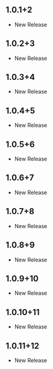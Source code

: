 
## 1.0.1+2
* New Release

## 1.0.2+3
* New Release

## 1.0.3+4
* New Release

## 1.0.4+5
* New Release

## 1.0.5+6
* New Release

## 1.0.6+7
* New Release

## 1.0.7+8
* New Release

## 1.0.8+9
* New Release

## 1.0.9+10
* New Release

## 1.0.10+11
* New Release

## 1.0.11+12
* New Release
